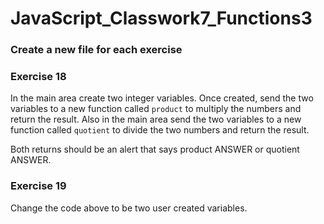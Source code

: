 # JavaScript_Classwork7_Functions3
### Create a new file for each exercise

### Exercise 18
In the main area create two integer variables. Once created, send the two variables to a new function called ```product``` to multiply the numbers and return the result. Also in the main area send the two variables to a new function called ```quotient``` to divide the two numbers and return the result.

Both returns should be an alert that says product ANSWER or quotient ANSWER.

### Exercise 19
Change the code above to be two user created variables. 
